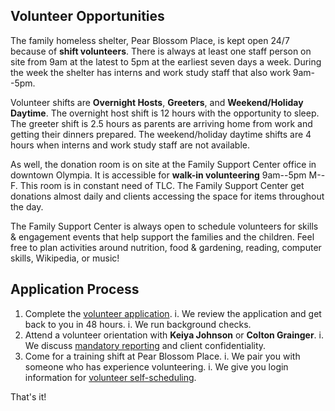 ## Volunteer Opportunities

The family homeless shelter, Pear Blossom Place, is kept open 24/7 because of **shift volunteers**. There is always at least one staff person on site from 9am at the latest to 5pm at the earliest seven days a week. During the week the shelter has interns and work study staff that also work 9am--5pm.

Volunteer shifts are **Overnight Hosts**, **Greeters**, and **Weekend/Holiday Daytime**. The overnight host shift is 12 hours with the opportunity to sleep. The greeter shift is 2.5 hours as parents are arriving home from work and getting their dinners prepared. The weekend/holiday daytime shifts are 4 hours when interns and work study staff are not available.

As well, the donation room is on site at the Family Support Center office in downtown Olympia. It is accessible for **walk-in volunteering** 9am--5pm M--F. This room is in constant need of TLC. The Family Support Center get donations almost daily and clients accessing the space for items throughout the day. 

The Family Support Center is always open to schedule volunteers for skills & engagement events that help support the families and the children. Feel free to plan activities around nutrition, food & gardening, reading, computer skills, Wikipedia, or music! 

## Application Process

1. Complete the [volunteer application](https://www.volgistics.com/ex/portal.dll/ap?ap=1953929563).
	i. We review the application and get back to you in 48 hours.
	i. We run background checks.
2. Attend a volunteer orientation with **Keiya Johnson** or **Colton Grainger**.
	i. We discuss [mandatory reporting](https://prezi.com/piml7bn_b0au/mandatory-reporter-presentation/) and client confidentiality.
3. Come for a training shift at Pear Blossom Place.
	i. We pair you with someone who has experience volunteering.
	i. We give you login information for [volunteer self-scheduling](https://www.volgistics.com/ex/portal.dll/?from=189830).

That's it!

